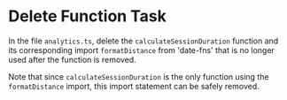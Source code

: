 # Delete Function Task

In the file `analytics.ts`, delete the `calculateSessionDuration` function and its corresponding import `formatDistance` from 'date-fns' that is no longer used after the function is removed.

Note that since `calculateSessionDuration` is the only function using the `formatDistance` import, this import statement can be safely removed.